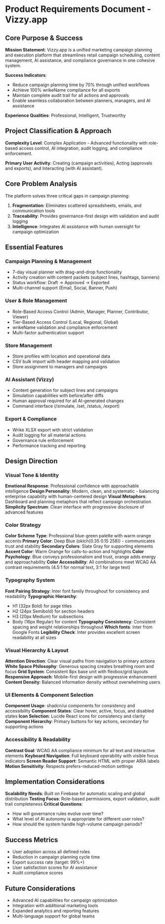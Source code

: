 # Product Requirements Document - Vizzy.app

## Core Purpose & Success

**Mission Statement**: Vizzy.app is a unified marketing campaign planning and execution platform that streamlines retail campaign scheduling, content management, AI assistance, and compliance governance in one cohesive system.

**Success Indicators**: 
- Reduce campaign planning time by 70% through unified workflows
- Achieve 100% wrikeName compliance for all exports
- Maintain complete audit trail for all actions and approvals
- Enable seamless collaboration between planners, managers, and AI assistance

**Experience Qualities**: Professional, Intelligent, Trustworthy

## Project Classification & Approach

**Complexity Level**: Complex Application - Advanced functionality with role-based access control, AI integration, audit logging, and compliance enforcement.

**Primary User Activity**: Creating (campaign activities), Acting (approvals and exports), and Interacting (with AI assistant).

## Core Problem Analysis

The platform solves three critical gaps in campaign planning:
1. **Fragmentation**: Eliminates scattered spreadsheets, emails, and communication tools
2. **Traceability**: Provides governance-first design with validation and audit logging
3. **Intelligence**: Integrates AI assistance with human oversight for campaign optimization

## Essential Features

### Campaign Planning & Management
- 7-day visual planner with drag-and-drop functionality
- Activity creation with content packets (subject lines, hashtags, banners)
- Status workflow: Draft → Approved → Exported
- Multi-channel support (Email, Social, Banner, Push)

### User & Role Management
- Role-Based Access Control (Admin, Manager, Planner, Contributor, Viewer)
- Tier-Based Access Control (Local, Regional, Global)
- wrikeName validation and compliance enforcement
- Multi-factor authentication support

### Store Management
- Store profiles with location and operational data
- CSV bulk import with header mapping and validation
- Store assignment to managers and campaigns

### AI Assistant (Vizzy)
- Content generation for subject lines and campaigns
- Simulation capabilities with before/after diffs
- Human approval required for all AI-generated changes
- Command interface (/simulate, /set, /status, /export)

### Export & Compliance
- Wrike XLSX export with strict validation
- Audit logging for all material actions
- Governance rule enforcement
- Performance tracking and reporting

## Design Direction

### Visual Tone & Identity
**Emotional Response**: Professional confidence with approachable intelligence
**Design Personality**: Modern, clean, and systematic - balancing enterprise capability with human-centered design
**Visual Metaphors**: Dashboard and planning metaphors that reflect campaign orchestration
**Simplicity Spectrum**: Clean interface with progressive disclosure of advanced features

### Color Strategy
**Color Scheme Type**: Professional blue-green palette with warm orange accents
**Primary Color**: Deep Blue (oklch(0.35 0.15 258)) - communicates trust and stability
**Secondary Colors**: Slate Gray for supporting elements
**Accent Color**: Warm Orange for calls-to-action and highlights
**Color Psychology**: Blue conveys professionalism and trust, orange adds energy and approachability
**Color Accessibility**: All combinations meet WCAG AA contrast requirements (4.5:1 for normal text, 3:1 for large text)

### Typography System
**Font Pairing Strategy**: Inter font family throughout for consistency and readability
**Typographic Hierarchy**: 
- H1 (32px Bold) for page titles
- H2 (24px Semibold) for section headers
- H3 (20px Medium) for subsections
- Body (16px Regular) for content
**Typography Consistency**: Consistent spacing and weight relationships throughout
**Which fonts**: Inter from Google Fonts
**Legibility Check**: Inter provides excellent screen readability at all sizes

### Visual Hierarchy & Layout
**Attention Direction**: Clear visual paths from navigation to primary actions
**White Space Philosophy**: Generous spacing creates breathing room and focus
**Grid System**: Consistent 8px base unit with flexbox/grid layouts
**Responsive Approach**: Mobile-first design with progressive enhancement
**Content Density**: Balanced information density without overwhelming users

### UI Elements & Component Selection
**Component Usage**: shadcn/ui components for consistency and accessibility
**Component States**: Clear hover, active, focus, and disabled states
**Icon Selection**: Lucide React icons for consistency and clarity
**Component Hierarchy**: Primary buttons for key actions, secondary for supporting actions

### Accessibility & Readability
**Contrast Goal**: WCAG AA compliance minimum for all text and interactive elements
**Keyboard Navigation**: Full keyboard operability with visible focus indicators
**Screen Reader Support**: Semantic HTML with proper ARIA labels
**Motion Sensitivity**: Respects prefers-reduced-motion settings

## Implementation Considerations

**Scalability Needs**: Built on Firebase for automatic scaling and global distribution
**Testing Focus**: Role-based permissions, export validation, audit trail completeness
**Critical Questions**: 
- How will governance rules evolve over time?
- What level of AI autonomy is appropriate for different user roles?
- How should the system handle high-volume campaign periods?

## Success Metrics

- User adoption across all defined roles
- Reduction in campaign planning cycle time
- Export success rate (target: 99%+)
- User satisfaction scores for AI assistance
- Audit compliance scores

## Future Considerations

- Advanced AI capabilities for campaign optimization
- Integration with additional marketing tools
- Expanded analytics and reporting features
- Multi-language support for global teams